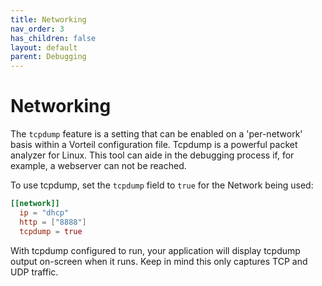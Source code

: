 ```yaml
---
title: Networking
nav_order: 3
has_children: false
layout: default
parent: Debugging
---
```


# Networking

The `tcpdump` feature is a setting that can be enabled on a 'per-network' basis within a Vorteil configuration file. Tcpdump is a powerful packet analyzer for Linux. This tool can aide in the debugging process if, for example, a webserver can not be reached. 

To use tcpdump, set the `tcpdump` field to `true` for the Network being used:

```toml
[[network]]
  ip = "dhcp"
  http = ["8888"]
  tcpdump = true
```

With tcpdump configured to run, your application will display tcpdump output on-screen when it runs. Keep in mind this only captures TCP and UDP traffic. 